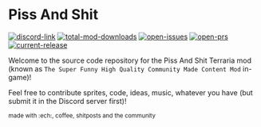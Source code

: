 # Piss And Shit
[![discord-link](https://img.shields.io/discord/734940386363047968?style=flat-square)](https://discord.gg/G8yZQTX) [![total-mod-downloads](https://img.shields.io/github/downloads/musicman655/PissAndShit/total?style=flat-square)](https://github.com/musicman655/PissAndShit/releases) [![open-issues](https://img.shields.io/github/issues/musicman655/PissAndShit?style=flat-square)](https://github.com/musicman655/PissAndShit/issues) [![open-prs](https://img.shields.io/github/issues-pr/musicman655/PissAndShit?style=flat-square)](https://github.com/musicman655/PissAndShit/pulls) [![current-release](https://img.shields.io/github/v/release/musicman655/PissAndShit?style=flat-square)](https://github.com/musicman655/PissAndShit/releases)

Welcome to the source code repository for the Piss And Shit Terraria mod (known as `The Super Funny High Quality Community Made Content Mod` in-game)!

Feel free to contribute sprites, code, ideas, music, whatever you have (but submit it in the Discord server first)!

<sup>made with :ech:, coffee, shitposts and the community</sup>
